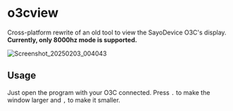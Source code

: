 # o3cview
Cross-platform rewrite of an old tool to view the SayoDevice O3C's display. **Currently, only 8000hz mode is supported.**

![Screenshot_20250203_004043](https://github.com/user-attachments/assets/13961c65-162e-43ed-9e29-8452e5d340f3)

## Usage
Just open the program with your O3C connected. Press `.` to make the window larger and `,` to make it smaller.

